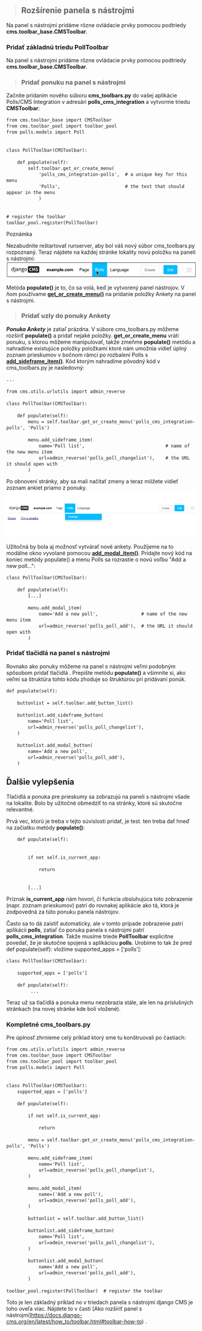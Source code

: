 >## Rozšírenie panela s nástrojmi

Na panel s nástrojmi pridáme rôzne ovládacie prvky pomocou podtriedy **cms.toolbar_base.CMSToolbar**.

### Pridať základnú triedu PollToolbar

Na panel s nástrojmi pridáme rôzne ovládacie prvky pomocou podtriedy **cms.toolbar_base.CMSToolbar**.

>### Pridať ponuku na panel s nástrojmi ###

Začnite pridaním nového súboru **cms_toolbars.py** do vašej aplikácie Polls/CMS Integration v adresári **polls_cms_integration**  a vytvorme triedu **CMSToolbar**:
~~~
from cms.toolbar_base import CMSToolbar
from cms.toolbar_pool import toolbar_pool
from polls.models import Poll


class PollToolbar(CMSToolbar):

    def populate(self):
        self.toolbar.get_or_create_menu(
            'polls_cms_integration-polls',  # a unique key for this menu
            'Polls',                        # the text that should appear in the menu
            )


# register the toolbar
toolbar_pool.register(PollToolbar)
~~~
Poznámka

Nezabudnite reštartovať runserver, aby bol váš nový súbor cms_toolbars.py  rozpoznaný. Teraz nájdete na každej stránke lokality novú položku na paneli s nástrojmi:
![](./obrazky/djangocms08.png)

Metóda **populate()** je to, čo sa volá, keď je vytvorený panel nástrojov. V ňom používame [**get_or_create_menu()**](https://docs.django-cms.org/en/latest/reference/toolbar.html#cms.toolbar.toolbar.CMSToolbar.get_or_create_menu) na pridanie položky Ankety na panel s nástrojmi.

>### Pridať uzly do ponuky Ankety

***Ponuka Ankety*** je zatiaľ prázdna. V súbore cms_toolbars.py môžeme rozšíriť **populate()** a pridať nejaké položky. **get_or_create_menu** vráti ponuku, s ktorou môžeme manipulovať, takže zmeňme **populate()** metódu a nahradíme existujúce položky položkami ktoré nám umožnia vidieť úplný zoznam prieskumov v bočnom rámci po rozbalení Polls s [**add_sideframe_item()**](https://docs.django-cms.org/en/latest/reference/toolbar.html#cms.toolbar.items.ToolbarAPIMixin.add_sideframe_item). Kód ktorým nahradíme pôvodný kód v cms_toolbars.py je nasledovný:
~~~
...

from cms.utils.urlutils import admin_reverse

class PollToolbar(CMSToolbar):

    def populate(self):
        menu = self.toolbar.get_or_create_menu('polls_cms_integration-polls', 'Polls')

        menu.add_sideframe_item(
            name='Poll list',                              # name of the new menu item
            url=admin_reverse('polls_poll_changelist'),    # the URL it should open with
        )
~~~
Po obnovení stránky, aby sa mali načítať zmeny a teraz môžete vidieť zoznam ankiet priamo z ponuky.
![](./obrazky/djangocms10.png)

Užitočná by bola aj možnosť vytvárať nové ankety. Použijeme na to modálne okno vyvolané pomocou [**add_modal_item()**](https://docs.django-cms.org/en/latest/reference/toolbar.html#cms.toolbar.items.ToolbarAPIMixin.add_modal_item). Pridajte nový kód na koniec metódy populate() a menu Polls sa rozrastie o novú voľbu "Add a new poll...":
~~~
class PollToolbar(CMSToolbar):

    def populate(self):
        [...]

        menu.add_modal_item(
            name='Add a new poll',                # name of the new menu item
            url=admin_reverse('polls_poll_add'),  # the URL it should open with
        )
~~~

### Pridať tlačidlá na panel s nástrojmi

Rovnako ako ponuky môžeme na panel s nástrojmi veľmi podobným spôsobom pridať tlačidlá . Prepíšte metódu **populate()** a všimnite si, ako veľmi sa štruktúra tohto kódu zhoduje so štruktúrou pri pridávaní ponúk.
~~~
def populate(self):

    buttonlist = self.toolbar.add_button_list()

    buttonlist.add_sideframe_button(
        name='Poll list',
        url=admin_reverse('polls_poll_changelist'),
    )

    buttonlist.add_modal_button(
        name='Add a new poll',
        url=admin_reverse('polls_poll_add'),
    )
~~~

## Ďalšie vylepšenia

Tlačidlá a ponuka pre prieskumy sa zobrazujú na paneli s nástrojmi všade na lokalite. Bolo by užitočné obmedziť to na stránky, ktoré sú skutočne relevantné.

Prvá vec, ktorú je treba v tejto súvislosti pridať, je test. ten treba dať hneď na začiatku metódy **populate()**:
~~~
    def populate(self):


        if not self.is_current_app:

            return


        [...]
~~~
Príznak **is_current_app** nám hovorí, či funkcia obsluhujúca toto zobrazenie (napr. zoznam prieskumov) patrí do rovnakej aplikácie ako tá, ktorá je zodpovedná za túto ponuku panela nástrojov.

Často sa to dá zaistiť automaticky, ale v tomto prípade zobrazenie patrí aplikácii **polls**, zatiaľ čo ponuka panela s nástrojmi patrí **polls_cms_integration**. Takže musíme triede **PollToolbar** explicitne povedať, že je skutočne spojená s aplikáciou **polls**. Urobíme to tak že pred def populate(self): vložíme supported_apps = ['polls']:
~~~
class PollToolbar(CMSToolbar):
    
    supported_apps = ['polls']
    
    def populate(self):
         ...   
~~~
Teraz už sa tlačidlá a ponuka menu nezobrazia stále, ale len na príslušných stránkach (na novej stránke kde boli vložené).

### Kompletné cms_toolbars.py

Pre úplnosť zhrnieme celý príklad ktorý sme tu konštruovali po častiach:
~~~
from cms.utils.urlutils import admin_reverse
from cms.toolbar_base import CMSToolbar
from cms.toolbar_pool import toolbar_pool
from polls.models import Poll


class PollToolbar(CMSToolbar):
    supported_apps = ['polls']

    def populate(self):

        if not self.is_current_app:

            return

        menu = self.toolbar.get_or_create_menu('polls_cms_integration-polls', 'Polls')

        menu.add_sideframe_item(
            name='Poll list',
            url=admin_reverse('polls_poll_changelist'),
        )

        menu.add_modal_item(
            name=('Add a new poll'),
            url=admin_reverse('polls_poll_add'),
        )

        buttonlist = self.toolbar.add_button_list()

        buttonlist.add_sideframe_button(
            name='Poll list',
            url=admin_reverse('polls_poll_changelist'),
        )

        buttonlist.add_modal_button(
            name='Add a new poll',
            url=admin_reverse('polls_poll_add'),
        )

toolbar_pool.register(PollToolbar)  # register the toolbar
~~~
Toto je len základný príklad no v triedach panela s nástrojmi django CMS je toho oveľa viac. Nájdete to v časti [Ako rozšíriť panel s nástrojmi]https://docs.django-cms.org/en/latest/how_to/toolbar.html#toolbar-how-to) .